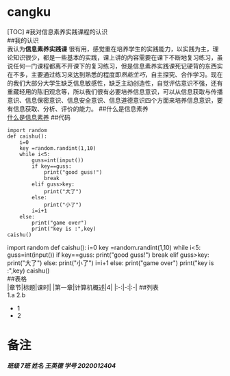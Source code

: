 # cangku  
[TOC]
#我对信息素养实践课程的认识  
##我的认识  
我认为**信息素养实践课** 很有用，感觉重在培养学生的实践能力，以实践为主，理论知识很少，都是一些基本的实践，课上讲的内容需要在课下不断地复习练习，虽说任何一门课程都离不开课下的复习练习，但是信息素养实践课死记硬背的东西实在不多，主要通过练习来达到熟悉的程度即*熟能生巧*，自主探究、合作学习。现在的我们大部分大学生缺乏信息敏感性，缺乏主动创造性，自觉评估意识不强，还有重藏轻用的陈旧观念等，所以我们很有必要培养信息意识，可以从信息获取与传播意识、信息保密意识、信息安全意识、信息道德意识四个方面来培养信息意识，要有信息获取、分析、评价的能力。
##什么是信息素养  
[什么是信息素养](http://www.zhixing123.cn/lilun/32201.html)
##代码  
~~~
import random
def caishu():
    i=0
    key =random.randint(1,10)
    while i<5:
        guss=int(input())
        if key==guss:
            print("good guss!")
            break
        elif guss>key:
            print("大了")
        else:
            print("小了")
        i=i+1
    else:
        print("game over")
        print("key is :",key)
caishu()  
~~~
import random
def caishu():
    i=0
    key =random.randint(1,10)
    while i<5:
        guss=int(input())
        if key==guss:
            print("good guss!")
            break
        elif guss>key:
            print("大了")
        else:
            print("小了")
        i=i+1
    else:
        print("game over")
        print("key is :",key)
caishu()  
##表格  
|章节|标题|课时|
|第一章|计算机概述|4|
|:-:|-:|:-|
##列表  
1.a
2.b
* 1
* 2
# 备注  
***班级 7班 姓名 王英德 学号 2020012404***
